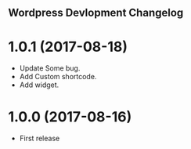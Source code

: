 ## Wordpress Devlopment Changelog


<a name="1.0.1"></a>
# 1.0.1 (2017-08-18)

* Update Some bug.
* Add Custom shortcode.
* Add widget.


<a name="1.0.0"></a>
# 1.0.0 (2017-08-16)

* First release
